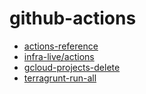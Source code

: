 # github-actions

* [actions-reference](https://docs.github.com/en/actions/reference)
* [infra-live/actions](https://github.com/neuralnetes/infra-live/actions)
* [gcloud-projects-delete](https://github.com/neuralnetes/infra-live/actions/workflows/gcloud-projects-delete.yaml)
* [terragrunt-run-all](https://github.com/neuralnetes/infra-live/actions/workflows/terragrunt-run-all.yaml)

